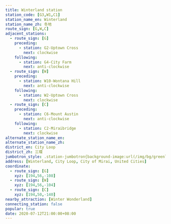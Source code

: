 ```yaml
---
title: Winterland station
station_code: [G3,W1,C1]
station_name_en: Winterland
station_name_zh: 冬地
route_sign: [G,W,C]
adjacent_stations:
  - route_sign: [G]
    preceding:
      - station: G2-Uptown Cross
        next: clockwise
    following:
      - station: G4-City Farm
        next: anti-clockwise
  - route_sign: [W]
    preceding:
      - station: W10-Wontana Hill
        next: anti-clockwise
    following:
      - station: W2-Uptown Cross
        next: clockwise
  - route_sign: [C]
    preceding:
      - station: C6-Mount Austin
        next: anti-clockwise
    following:
      - station: C2-Miraibridge
        next: clockwise
alternate_station_name_en: 
alternate_station_name_zh: 
district_en: City Loop
district_zh: 三環
jumbotron_style: .station-jumbotron{background-image:url(/img/bg/greenline.png),url(/img/bg/waterfallline.png),url(/img/bg/cityloopline.png);background-repeat:no-repeat;background-size:100% 10px;background-position:0 100px,0 130px,0 160px}
address: [Winterland, City Loop, City of Mirai, United Cities]
coordinate:
  - route_sign: [G]
    xyz: [194,56,-108]
  - route_sign: [W]
    xyz: [194,56,-104]
  - route_sign: [C]
    xyz: [194,50,-140]
nearby_attraction: [Winter Wonderland]
connecting_station: false
popular: true
date: 2020-07-12T21:00:00+08:00
---
```


